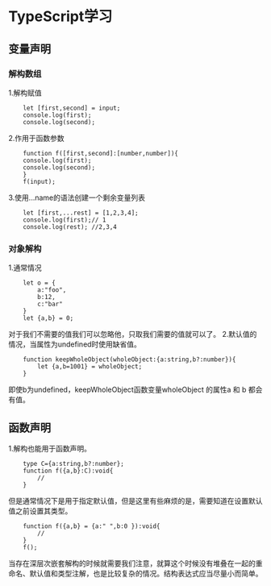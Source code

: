 # TypeScript学习 #
## 变量声明 ##


### 解构数组 ###

1.解构赋值
```    let input = [1,2];
    let [first,second] = input;
    console.log(first);
    console.log(second);
```
2.作用于函数参数
```
    function f([first,second]:[number,number]){
    console.log(first);
    console.log(second);    
    }
    f(input);
```
3.使用...name的语法创建一个剩余变量列表
``` 
    let [first,...rest] = [1,2,3,4];
    console.log(first);// 1
    console.log(rest); //2,3,4
```
### 对象解构 ###
1.通常情况
```
    let o = {
        a:"foo",
        b:12,
        c:"bar"
    }
    let {a,b} = 0;
```
对于我们不需要的值我们可以忽略他，只取我们需要的值就可以了。
2.默认值的情况，当属性为undefined时使用缺省值。
```
    function keepWholeObject(wholeObject:{a:string,b?:number}){
        let {a,b=1001} = wholeObject;
    }
```
即使b为undefined，keepWholeObject函数变量wholeObject 的属性a 和 b 都会有值。
## 函数声明 ##

1.解构也能用于函数声明。
```
    type C={a:string,b?:number};
    function f({a,b}:C):void{
        //
    }
```
但是通常情况下是用于指定默认值，但是这里有些麻烦的是，需要知道在设置默认值之前设置其类型。
```
    function f({a,b} = {a:" ",b:0 }):void{
        //
    }
    f(); 
```
当存在深层次嵌套解构的时候就需要我们注意，就算这个时候没有堆叠在一起的重命名、默认值和类型注解，也是比较复杂的情况。结构表达式应当尽量小而简单。